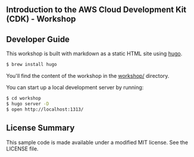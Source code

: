 ## Introduction to the AWS Cloud Development Kit (CDK) - Workshop

## Developer Guide

This workshop is built with markdown as a static HTML site using [hugo](http://gohugo.io).

```bash
$ brew install hugo
```

You'll find the content of the workshop in the [workshop/](workshop/) directory.

You can start up a local development server by running:

```bash
$ cd workshop
$ hugo server -D
$ open http://localhost:1313/
```

## License Summary

This sample code is made available under a modified MIT license. See the LICENSE file.
